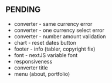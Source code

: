 ## PENDING

- converter - same currency error
- converter - one currency select error
- converter - number amount validation
- chart - reset dates button
- footer - info (tabler, copyright fix)
- font - nextJS variable font
- responsiveness
- converter title
- menu (about, portfolio)
